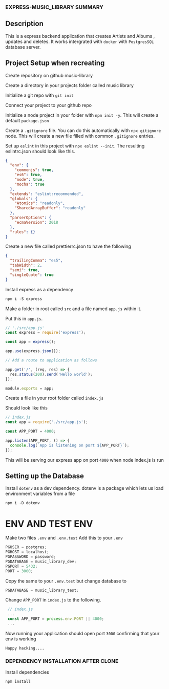 ### EXPRESS-MUSIC_LIBRARY SUMMARY

## Description

This is a express backend application that creates Artists and Albums , updates and deletes. It works intergrated with `docker` with `PostgresSQL` database server.

## Project Setup when recreating

Create repository on github music-library

Create a directory in your projects folder called music library

Initialize a git repo with `git init`

Connect your project to your github repo

Initialize a node project in your folder with `npm init -y`. This will create a default `package.json`

Create a `.gitignore` file. You can do this automatically with `npx gitignore` node. This will create a new file filled with common `.gitignore` entries.

Set up `eslint` in this project with `npx eslint --init`. The resulting eslintrc.json should look like this.

```json
{
  "env": {
    "commonjs": true,
    "es6": true,
    "node": true,
    "mocha": true
  },
  "extends": "eslint:recommended",
  "globals": {
    "Atomics": "readonly",
    "SharedArrayBuffer": "readonly"
  },
  "parserOptions": {
    "ecmaVersion": 2018
  },
  "rules": {}
}
```

Create a new file called prettierrc.json to have the following

```json
{
  "trailingComma": "es5",
  "tabWidth": 2,
  "semi": true,
  "singleQuote": true
}
```

Install express as a dependency

```js
npm i -S express
```

Make a folder in root called `src` and a file named `app.js` within it.

Put this in `app.js`.

```js
// './src/app.js'
const express = require('express');

const app = express();

app.use(express.json());

// Add a route to application as follows

app.get('/', (req, res) => {
  res.status(200).send('Hello world');
});

module.exports = app;
```

Create a file in your root folder called `index.js`

Should look like this

```js
// index.js
const app = require('./src/app.js');

const APP_PORT = 4000;

app.listen(APP_PORT, () => {
  console.log(`App is listening on port ${APP_PORT}`);
});
```

This will be serving our express app on port `4000` when node index.js is run

## Setting up the Database

Install `dotenv` as a dev dependency. dotenv is a package which lets us load environment variables from a file

```js
npm i -D dotenv
```

# ENV AND TEST ENV

Make two files `.env` and `.env.test`
Add this to your `.env`

```js
PGUSER = postgres;
PGHOST = localhost;
PGPASSWORD = password;
PGDATABASE = music_library_dev;
PGPORT = 5432;
PORT = 3000;
```

Copy the same to your `.env.test` but change database to

```js
PGDATABASE = music_library_test;
```

Change `APP_PORT` in `index.js` to the following.

```js
 // index.js
 ...
 const APP_PORT = process.env.PORT || 4000;
 ...
```

Now running your application should open port `3000` confirming that your env is working

`Happy hacking....`

### DEPENDENCY INSTALLATION AFTER CLONE

Install dependencies

```js
npm install
```
